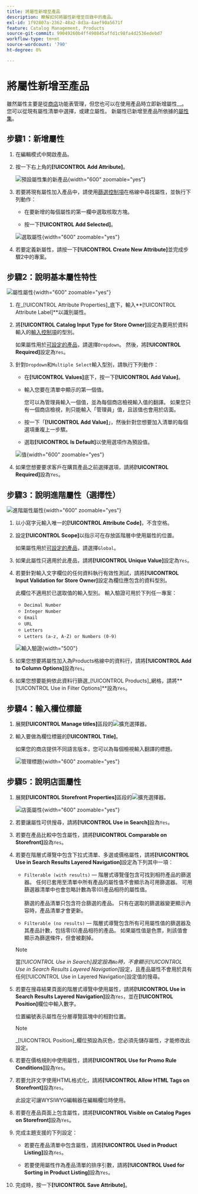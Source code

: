 ```yaml
---
title: 將屬性新增至產品
description: 瞭解如何將屬性新增至目錄中的產品。
exl-id: 1f92807a-2362-48a2-8d3a-4aef90a5671f
feature: Catalog Management, Products
source-git-commit: 99049260b4ff490845affd1c98fa4d2536edebd7
workflow-type: tm+mt
source-wordcount: '790'
ht-degree: 0%

---
```


# 將屬性新增至產品

雖然屬性主要是從[商店](../stores-purchase/stores-menu.md)功能表管理，但您也可以在使用產品時立即新增屬性&#x200B;__。 您可以從現有屬性清單中選擇，或建立屬性。 新屬性已新增至產品所依據的[屬性集](../catalog/attribute-sets.md)。

## 步驟1：新增屬性

1. 在編輯模式中開啟產品。

1. 按一下右上角的&#x200B;**[!UICONTROL Add Attribute]**。

   ![預設屬性集的新產品](./assets/product-attribute-add.png){width="600" zoomable="yes"}

1. 若要將現有屬性加入產品中，請使用[篩選控制項](../getting-started/admin-grid-controls.md)在格線中尋找屬性，並執行下列動作：

   - 在要新增的每個屬性的第一欄中選取核取方塊。

   - 按一下&#x200B;**[!UICONTROL Add Selected]**。

   ![選取屬性](./assets/product-attribute-add-select.png){width="600" zoomable="yes"}

1. 若要定義新屬性，請按一下&#x200B;**[!UICONTROL Create New Attribute]**&#x200B;並完成步驟2中的專案。

## 步驟2：說明基本屬性特性

![屬性屬性](./assets/product-attribute-add-new.png){width="600" zoomable="yes"}

1. 在&#x200B;_[!UICONTROL Attribute Properties]_底下，輸入&#x200B;**[!UICONTROL Attribute Label]**以識別屬性。

1. 將&#x200B;**[!UICONTROL Catalog Input Type for Store Owner]**&#x200B;設定為要用於資料輸入的[輸入控制項](attributes-input-types.md)的型別。

   如果屬性用於[可設定的產品](product-create-configurable.md)，請選擇`Dropdown`。 然後，將&#x200B;**[!UICONTROL Required]**&#x200B;設定為`Yes`。

1. 針對`Dropdown`和`Multiple Select`輸入型別，請執行下列動作：

   - 在&#x200B;**[!UICONTROL Values]**&#x200B;底下，按一下&#x200B;**[!UICONTROL Add Value]**。

   - 輸入您要在清單中顯示的第一個值。

     您可以為管理員輸入一個值，並為每個商店檢視輸入值的翻譯。 如果您只有一個商店檢視，則只能輸入「管理員」值，且該值也會用於店面。

   - 按一下「**[!UICONTROL Add Value]**」，然後針對您想要加入清單的每個選項重複上一步驟。

   - 選取&#x200B;**[!UICONTROL Is Default]**&#x200B;以使用選項作為預設值。

   ![值](./assets/product-attribute-add-values-colors.png){width="600" zoomable="yes"}

1. 如果您想要要求客戶在購買產品之前選擇選項，請將&#x200B;**[!UICONTROL Required]**&#x200B;設為`Yes`。

## 步驟3：說明進階屬性（選擇性）

![進階屬性屬性](./assets/product-attribute-advanced-attribute-properties.png){width="600" zoomable="yes"}

1. 以小寫字元輸入唯一的&#x200B;**[!UICONTROL Attribute Code]**，不含空格。

1. 設定&#x200B;**[!UICONTROL Scope]**&#x200B;以指示可在存放區階層中使用屬性的位置。

   如果屬性用於[可設定的產品](product-create-configurable.md)，請選擇`Global`。

1. 如果此屬性只適用於此產品，請將&#x200B;**[!UICONTROL Unique Value]**&#x200B;設定為`Yes`。

1. 若要針對輸入文字欄位的任何資料執行有效性測試，請將&#x200B;**[!UICONTROL Input Validation for Store Owner]**&#x200B;設定為欄位應包含的資料型別。

   此欄位不適用於已選取值的輸入型別。 輸入驗證可用於下列任一專案：

   - `Decimal Number`
   - `Integer Number`
   - `Email`
   - `URL`
   - `Letters`
   - `Letters (a-z, A-Z) or Numbers (0-9)`

   ![輸入驗證](./assets/product-attribute-input-validation.png){width="500"}

1. 如果您想要將屬性加入為Products格線中的資料行，請將&#x200B;**[!UICONTROL Add to Column Options]**&#x200B;設為`Yes`。

1. 如果您想要能夠依此資料行篩選&#x200B;_[!UICONTROL Products]_網格，請將&#x200B;**[!UICONTROL Use in Filter Options]**設為`Yes`。

## 步驟4：輸入欄位標籤

1. 展開&#x200B;**[!UICONTROL Manage titles]**&#x200B;區段的![擴充選擇器](../assets/icon-display-expand.png)。

1. 輸入要做為欄位標籤的&#x200B;**[!UICONTROL Title]**。

   如果您的商店提供不同語言版本，您可以為每個檢視輸入翻譯的標題。

   ![管理標題](./assets/product-attribute-add-manage-titles.png){width="600" zoomable="yes"}

## 步驟5：說明店面屬性

1. 展開&#x200B;**[!UICONTROL Storefront Properties]**&#x200B;區段的![擴充選擇器](../assets/icon-display-expand.png)。

   ![店面屬性](./assets/product-attribute-add-storefront-properties.png){width="600" zoomable="yes"}

1. 若要讓屬性可供搜尋，請將&#x200B;**[!UICONTROL Use in Search]**&#x200B;設為`Yes`。

1. 若要在產品比較中包含屬性，請將&#x200B;**[!UICONTROL Comparable on Storefront]**&#x200B;設為`Yes`。

1. 若要在階層式導覽中包含下拉式清單、多選或價格屬性，請將&#x200B;**[!UICONTROL Use in Search Results Layered Navigation]**&#x200B;設定為下列其中一項：

   - `Filterable (with results)` — 階層式導覽僅包含可找到相符產品的篩選器。 任何已套用至清單中所有產品的屬性值不會顯示為可用篩選器。 可用篩選器清單中也會忽略計數為零(0)產品相符的屬性值。<br/><br/>篩選的產品清單只包含符合篩選的產品。 只有在選取的篩選器變更顯示內容時，產品清單才會更新。

   - `Filterable (no results)` — 階層式導覽包含所有可用屬性值的篩選器及其產品計數，包括零(0)產品相符的產品。 如果屬性值是色票，則該值會顯示為篩選條件，但會被劃掉。

   >[!NOTE]
   >
   >當&#x200B;_[!UICONTROL Use in Search]_設定設為`No`時，不會顯示_[!UICONTROL Use in Search Results Layered Navigation]_&#x200B;設定，且產品屬性不會用於具有任何[!UICONTROL Use in Layered Navigation]設定值的搜尋。

1. 若要在搜尋結果頁面的階層式導覽中使用屬性，請將&#x200B;**[!UICONTROL Use in Search Results Layered Navigation]**&#x200B;設為`Yes`，並在&#x200B;**[!UICONTROL Position]**&#x200B;欄位中輸入數字。

   位置編號表示屬性在分層導覽區塊中的相對位置。

   >[!NOTE]
   >
   >_[!UICONTROL Position]_欄位預設為灰色，您必須先儲存屬性，才能修改此設定。

1. 若要在價格規則中使用屬性，請將&#x200B;**[!UICONTROL Use for Promo Rule Conditions]**&#x200B;設為`Yes`。

1. 若要允許文字使用HTML格式化，請將&#x200B;**[!UICONTROL Allow HTML Tags on Storefront]**&#x200B;設為`Yes`。

   此設定可讓WYSIWYG編輯器在編輯欄位時使用。

1. 若要在產品頁面上包含屬性，請將&#x200B;**[!UICONTROL Visible on Catalog Pages on Storefront]**&#x200B;設為`Yes`。

1. 完成主題支援的下列設定：

   - 若要在產品清單中包含屬性，請將&#x200B;**[!UICONTROL Used in Product Listing]**&#x200B;設為`Yes`。

   - 若要使用屬性作為產品清單的排序引數，請將&#x200B;**[!UICONTROL Used for Sorting in Product Listing]**&#x200B;設為`Yes`。

1. 完成時，按一下&#x200B;**[!UICONTROL Save Attribute]**。
